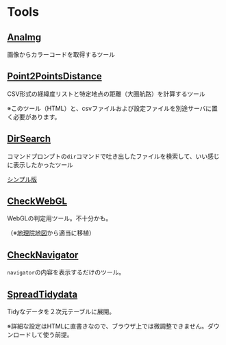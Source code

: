 # Tools

## [AnaImg](https://mghs15.github.io/Tools/AnaImg/)
画像からカラーコードを取得するツール

## [Point2PointsDistance](https://mghs15.github.io/Tools/Point2PointsDistance/)
CSV形式の経緯度リストと特定地点の距離（大圏航路）を計算するツール

※このツール（HTML）と、csvファイルおよび設定ファイルを別途サーバに置く必要があります。

## [DirSearch](https://mghs15.github.io/Tools/DirSearch/)
コマンドプロンプトの`dir`コマンドで吐き出したファイルを検索して、いい感じに表示したかったツール

[シンプル版](https://mghs15.github.io/Tools/DirSearch/simple.html)

## [CheckWebGL](https://mghs15.github.io/Tools/CheckWebGL)
WebGLの判定用ツール。不十分かも。

（※[地理院地図](https://maps.gsi.go.jp/)から適当に移植）


## [CheckNavigator](https://mghs15.github.io/Tools/CheckNavigator)
`navigator`の内容を表示するだけのツール。

## [SpreadTidydata](https://mghs15.github.io/Tools/SpreadTidydata)
Tidyなデータを２次元テーブルに展開。

※詳細な設定はHTMLに直書きなので、ブラウザ上では微調整できません。ダウンロードして使う前提。

